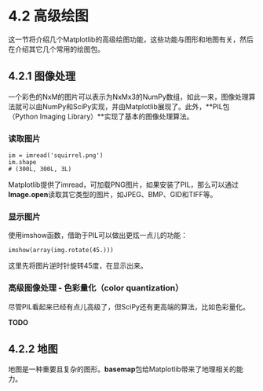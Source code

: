 # 4.2 高级绘图

这一节将介绍几个Matplotlib的高级绘图功能，这些功能与图形和地图有关，然后在介绍其它几个常用的绘图包。

## 4.2.1 图像处理

一个彩色的NxM的图片可以表示为NxMx3的NumPy数组，如此一来，图像处理算法就可以由NumPy和SciPy实现，并由Matplotlib展现了。此外，**PIL包（Python Imaging Library）**实现了基本的图像处理算法。

### 读取图片

```
im = imread('squirrel.png')
im.shape
# (300L, 300L, 3L)
```

Matplotlib提供了imread，可加载PNG图片，如果安装了PIL，那么可以通过**Image.open**读取其它类型的图片，如JPEG、BMP、GID和TIFF等。

### 显示图片

使用imshow函数，借助于PIL可以做出更炫一点儿的功能：

```
imshow(array(img.rotate(45.)))
```

这里先将图片逆时针旋转45度，在显示出来。

### 高级图像处理 - 色彩量化（color quantization）

尽管PIL看起来已经有点儿高级了，但SciPy还有更高端的算法，比如色彩量化。

**TODO**

## 4.2.2 地图

地图是一种重要且复杂的图形。**basemap**包给Matplotlib带来了地理相关的能力。




